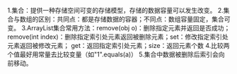 1.集合：提供一种存储空间可变的存储模型，存储的数据容量可以发生改变。
2.集合与数组的区别：共同点：都是存储数据的容器；不同点：数组容量固定，集合可变。
3.ArrayList集合常用方法：remove(obj o)：删除指定元素并返回是否成功；
remove(int index)：删除指定索引处元素返回被删除元素；set：修改指定索引处元素返回被修改元素；
get：返回指定索引处元素；size：返回元素个数
4.比较两个值最好用常量去比较变量（如"1".equals(a)）
5.集合中数据被删除后索引会向前移动。

